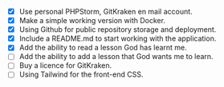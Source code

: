 - [x] Use personal PHPStorm, GitKraken en mail account.
- [x] Make a simple working version with Docker.
- [x] Using Github for public repository storage and deployment.
- [x] Include a README.md to start working with the application.
- [x] Add the ability to read a lesson God has learnt me.
- [ ] Add the ability to add a lesson that God wants me to learn.
- [ ] Buy a licence for GitKraken.
- [ ] Using Tailwind for the front-end CSS.